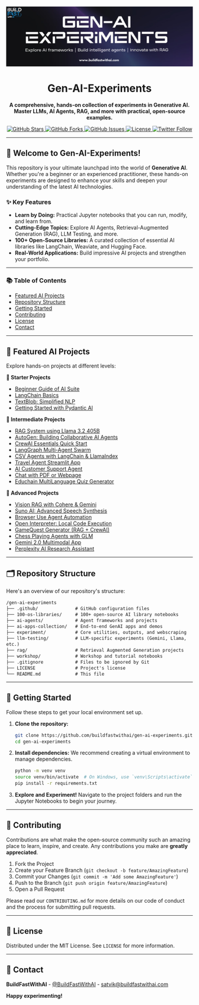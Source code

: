 <p align="center">
  <a href="https://www.buildfastwithai.com/">
    <img src=".resorces/Banner.png" width="900px" alt="BuildFastWithAI: Master Generative AI">
  </a>
</p>

<h1 align="center">Gen-AI-Experiments</h1>

<p align="center">
  <strong>A comprehensive, hands-on collection of experiments in Generative AI. Master LLMs, AI Agents, RAG, and more with practical, open-source examples.</strong>
</p>

<p align="center">
    <a href="https://github.com/buildfastwithai/gen-ai-experiments/stargazers">
        <img src="https://img.shields.io/github/stars/buildfastwithai/gen-ai-experiments?style=social" alt="GitHub Stars">
    </a>
    <a href="https://github.com/buildfastwithai/gen-ai-experiments/network/members">
        <img src="https://img.shields.io/github/forks/buildfastwithai/gen-ai-experiments?style=social" alt="GitHub Forks">
    </a>
    <a href="https://github.com/buildfastwithai/gen-ai-experiments/issues">
        <img src="https://img.shields.io/github/issues/buildfastwithai/gen-ai-experiments?style=flat-square&logo=github" alt="GitHub Issues">
    </a>
    <a href="https://github.com/buildfastwithai/gen-ai-experiments/blob/main/LICENSE">
        <img src="https://img.shields.io/github/license/buildfastwithai/gen-ai-experiments?style=flat-square" alt="License">
    </a>
    <a href="https://x.com/BuildFastWithAI">
        <img src="https://img.shields.io/twitter/follow/BuildFastWithAI?style=social" alt="Twitter Follow">
    </a>
</p>

---

## 🚀 Welcome to Gen-AI-Experiments!

This repository is your ultimate launchpad into the world of **Generative AI**. Whether you're a beginner or an experienced practitioner, these hands-on experiments are designed to enhance your skills and deepen your understanding of the latest AI technologies.

### ✨ Key Features

- **Learn by Doing:** Practical Jupyter notebooks that you can run, modify, and learn from.
- **Cutting-Edge Topics:** Explore AI Agents, Retrieval-Augmented Generation (RAG), LLM Testing, and more.
- **100+ Open-Source Libraries:** A curated collection of essential AI libraries like LangChain, Weaviate, and Hugging Face.
- **Real-World Applications:** Build impressive AI projects and strengthen your portfolio.

---

### 📚 Table of Contents

- [Featured AI Projects](#-featured-ai-projects)
- [Repository Structure](#-repository-structure)
- [Getting Started](#-getting-started)
- [Contributing](#-contributing)
- [License](#-license)
- [Contact](#-contact)

---

## 🧩 Featured AI Projects

Explore hands-on projects at different levels:

**🌱 Starter Projects**
- [Beginner Guide of AI Suite](100-os-libraries/Beginner_Guide_of_AI_Suite.ipynb)
- [LangChain Basics](100-os-libraries/LangChain_Basics_Building_Intelligent_Workflows.ipynb)
- [TextBlob: Simplified NLP](100-os-libraries/Exploring_TextBlob_Simplified_NLP_for_Everyone.ipynb)
- [Getting Started with Pydantic AI](100-os-libraries/Getting_Started_with_Pydantic_AI.ipynb)


**🧠 Intermediate Projects**
- [RAG System using Llama 3.2 405B](rag/rag__system_using_llama_3_405b.ipynb)
- [AutoGen: Building Collaborative AI Agents](100-os-libraries/AutoGen_Building_Collaborative_AI_Agents_in_Python.ipynb)
- [CrewAI Essentials Quick Start](100-os-libraries/CrewAI_Essentials_Quick_Start_Guide.ipynb)
- [LangGraph Multi-Agent Swarm](100-os-libraries/LangGraph_Multi_Agent_Swarm.ipynb)
- [CSV Agents with LangChain & LlamaIndex](ai-agents/csv_agents_with_langchain_&_llamaIndex.ipynb)
- [Travel Agent Streamlit App](ai-apps-collection/educhain_multilanguge_quiz_generator/app.py)
- [AI Customer Support Agent](workshop/AI_Customer_Support_Agent_.ipynb)
- [Chat with PDF or Webpage](ai-apps-collection/Chat_with_pdf_or_webpage/main.py)
- [Educhain MultiLanguage Quiz Generator](ai-apps-collection/educhain_multilanguge_quiz_generator/app.py)

**🚀 Advanced Projects**
- [Vision RAG with Cohere & Gemini](rag/vision_rag_with_cohere_embed_v4__gemini_flash.ipynb)
- [Suno AI: Advanced Speech Synthesis](100-os-libraries/Suno_AI_Advanced_Speech_Synthesis_Platform.ipynb)
- [Browser Use Agent Automation](100-os-libraries/Browser_Use_Agent_Automation.ipynb)
- [Open Interpreter: Local Code Execution](100-os-libraries/Open_Interpreter_Local_Code_Execution_with_LLMs.ipynb)
- [GameQuest Generator (RAG + CrewAI)](experiment/GameQuest_Generator_(RAG_+_CrewAI)%20(1).ipynb)
- [Chess Playing Agents with GLM](ai-apps-collection/chess_playing_agents_GLM-model/app.py)
- [Gemini 2.0 Multimodal App](ai-apps-collection/gemini-2.0-multimodal/app.py)
- [Perplexity AI Research Assistant](ai-apps-collection/perplexity-ai-research-assistant/app.py)

---

## 🗂️ Repository Structure

Here's an overview of our repository's structure:

```
/gen-ai-experiments
├── .github/              # GitHub configuration files
├── 100-os-libraries/     # 100+ open-source AI library notebooks
├── ai-agents/            # Agent frameworks and projects
├── ai-apps-collection/   # End-to-end GenAI apps and demos
├── experiment/           # Core utilities, outputs, and webscraping
├── llm-testing/          # LLM-specific experiments (Gemini, Llama, etc.)
├── rag/                  # Retrieval Augmented Generation projects
├── workshop/             # Workshop and tutorial notebooks
├── .gitignore            # Files to be ignored by Git
├── LICENSE               # Project's license
└── README.md             # This file
```

---

## 🚀 Getting Started

Follow these steps to get your local environment set up.

1.  **Clone the repository:**
    ```bash
    git clone https://github.com/buildfastwithai/gen-ai-experiments.git
    cd gen-ai-experiments
    ```

2.  **Install dependencies:**
    We recommend creating a virtual environment to manage dependencies.
    ```bash
    python -m venv venv
    source venv/bin/activate  # On Windows, use `venv\Scripts\activate`
    pip install -r requirements.txt
    ```

3.  **Explore and Experiment!**
    Navigate to the project folders and run the Jupyter Notebooks to begin your journey.

---

## 🤝 Contributing

Contributions are what make the open-source community such an amazing place to learn, inspire, and create. Any contributions you make are **greatly appreciated**.

1.  Fork the Project
2.  Create your Feature Branch (`git checkout -b feature/AmazingFeature`)
3.  Commit your Changes (`git commit -m 'Add some AmazingFeature'`)
4.  Push to the Branch (`git push origin feature/AmazingFeature`)
5.  Open a Pull Request

Please read our `CONTRIBUTING.md` for more details on our code of conduct and the process for submitting pull requests.

---

## 📄 License

Distributed under the MIT License. See `LICENSE` for more information.

---

## 📧 Contact

**BuildFastWithAI** - [@BuildFastWithAI](https://x.com/BuildFastWithAI) - satvik@buildfastwithai.com

**Happy experimenting!**
